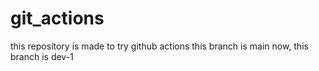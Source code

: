 # git_actions
this repository is made to try github actions
this branch is main
now, this branch is dev-1
